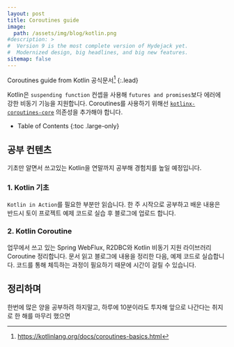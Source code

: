 ```yaml
---
layout: post
title: Coroutines guide
image: 
  path: /assets/img/blog/kotlin.png
#description: >
#  Version 9 is the most complete version of Hydejack yet.
#  Modernized design, big headlines, and big new features.
sitemap: false
---
```


Coroutines guide from Kotlin 공식문서[^1]
{:.lead}

Kotlin은 `suspending function` 컨셉을 사용해 `futures and promises`보다 에러에 강한 비동기 기능을 지원합니다.
Coroutines를 사용하기 위해선 [`kotlinx-coroutines-core`](https://github.com/Kotlin/kotlinx.coroutines/blob/master/README.md#using-in-your-projects) 의존성을 추가해야 합니다.

- Table of Contents
{:toc .large-only}

## 공부 컨텐츠

기초만 알면서 쓰고있는 Kotlin을 연말까지 공부해 경험치를 높일 예정입니다. 

### 1. Kotlin 기초

`Kotlin in Action`를 필요한 부분만 읽습니다. 한 주 시작으로 공부하고 배운 내용은 반드시 토이 프로젝트 예제 코드로 실습 후 블로그에 업로드 합니다.   
 
### 2. Kotlin Coroutine

업무에서 쓰고 있는 Spring WebFlux, R2DBC와 Kotlin 비동기 지원 라이브러리 Coroutine 정리합니다. 문서 읽고 블로그에 내용을 정리한 다음, 예제 코드로 실습합니다.
코드를 통해 체득하는 과정이 필요하기 때문에 시간이 걸릴 수 있습니다.

## 정리하며

한번에 많은 양을 공부하려 하지말고, 하루에 10분이라도 투자해 앞으로 나간다는 취지로 한 해를 마무리 했으면  



[^1]: https://kotlinlang.org/docs/coroutines-basics.html